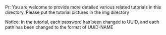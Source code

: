Pr: You are welcome to provide more detailed various related tutorials in this directory. Please put the tutorial pictures in the img directory

Notice: In the tutorial, each password has been changed to UUID, and each path has been changed to the format of UUID-NAME 
